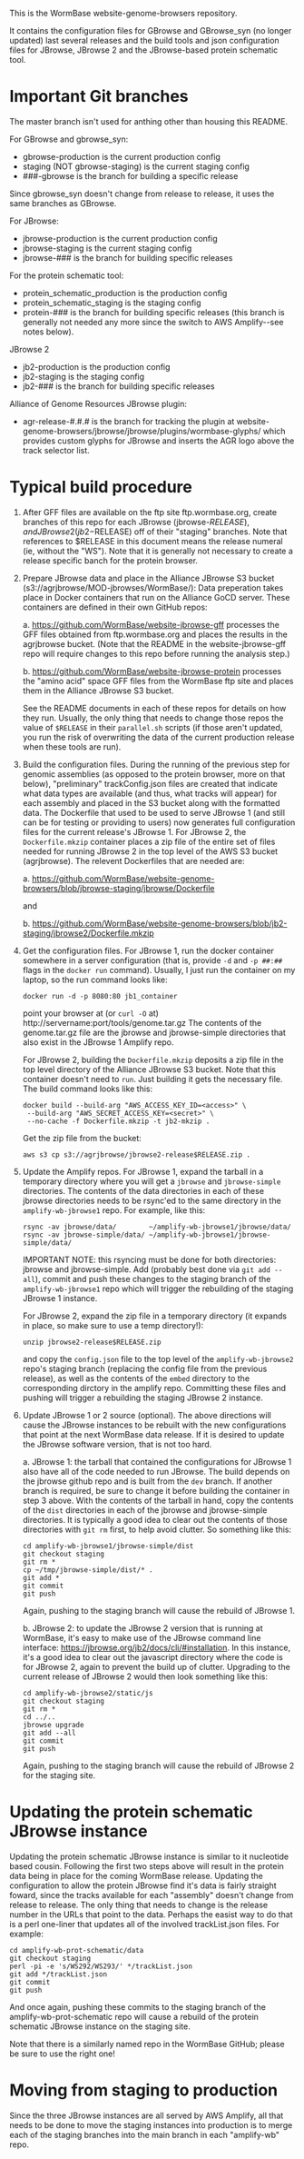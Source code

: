 This is the WormBase website-genome-browsers repository.

It contains the configuration files for GBrowse and GBrowse_syn (no longer
updated) last several releases and the build tools and json configuration files
for JBrowse, JBrowse 2 and the JBrowse-based protein schematic tool.

# Important Git branches

The master branch isn't used for anthing other than housing this README.

For GBrowse and gbrowse_syn:

- gbrowse-production is the current production config
- staging (NOT gbrowse-staging) is the current staging config
- ###-gbrowse is the branch for building a specific release

Since gbrowse_syn doesn't change from release to release, it uses
the same branches as GBrowse.

For JBrowse:

- jbrowse-production is the current production config
- jbrowse-staging is the current staging config
- jbrowse-### is the branch for building specific releases

For the protein schematic tool:

- protein_schematic_production is the production config
- protein_schematic_staging is the staging config
- protein-### is the branch for building specific releases (this branch is
  generally not needed any more since the switch to AWS Amplify--see notes below).

JBrowse 2

- jb2-production is the production config
- jb2-staging is the staging config
- jb2-### is the branch for building specific releases

Alliance of Genome Resources JBrowse plugin:

- agr-release-#.#.# is the branch for tracking the plugin at
  website-genome-browsers/jbrowse/jbrowse/plugins/wormbase-glyphs/
  which provides custom glyphs for JBrowse and inserts the
  AGR logo above the track selector list.

# Typical build procedure

1. After GFF files are available on the ftp site ftp.wormbase.org,
   create branches of this repo for each JBrowse (jbrowse-$RELEASE),
   and JBrowse 2 (jb2-$RELEASE) off of their "staging" branches. Note that
   references to $RELEASE in this document means the release numeral (ie,
   without the "WS"). Note that it is generally not necessary to create a
   release specific banch for the protein browser.

2. Prepare JBrowse data and place in the Alliance JBrowse S3 bucket
   (s3://agrjbrowse/MOD-jbrowses/WormBase/): Data preperation takes place in
   Docker containers that run on the Alliance GoCD server. These containers are
   defined in their own GitHub repos:

   a. https://github.com/WormBase/website-jbrowse-gff processes the GFF files
   obtained from ftp.wormbase.org and places the results in the agrjbrowse bucket.
   (Note that the README in the website-jbrowse-gff repo will require
   changes to this repo before running the analysis step.)

   b. https://github.com/WormBase/website-jbrowse-protein processes the "amino
   acid" space GFF files from the WormBase ftp site and places them in the
   Alliance JBrowse S3 bucket.

   See the README documents in each of these repos for details on how they run.
   Usually, the only thing that needs to change those repos the value of
   `$RELEASE` in their `parallel.sh` scripts (if those aren't updated, you run
   the risk of overwriting the data of the current production release when
   these tools are run).

3. Build the configuration files. During the running of the previous step for
   genomic assemblies (as opposed to the protein browser, more on that below),
   "preliminary" trackConfig.json files are created that indicate what data
   types are available (and thus, what tracks will appear) for each assembly
   and placed in the S3 bucket along with the formatted data. The Dockerfile
   that used to be used to serve JBrowse 1 (and still can be for testing or
   providing to users) now generates full configuration files for the current
   release's JBrowse 1. For JBrowse 2, the `Dockerfile.mkzip` container places
   a zip file of the entire set of files needed for running JBrowse 2 in the top
   level of the AWS S3 bucket (agrjbrowse). The relevent Dockerfiles that are
   needed are:

   a. https://github.com/WormBase/website-genome-browsers/blob/jbrowse-staging/jbrowse/Dockerfile

   and

   b. https://github.com/WormBase/website-genome-browsers/blob/jb2-staging/jbrowse2/Dockerfile.mkzip

4. Get the configuration files. For JBrowse 1, run the docker container somewhere
   in a server configuration (that is, provide `-d` and `-p ##:##` flags in the
   `docker run` command). Usually, I just run the container on my laptop, so the
   run command looks like:

   ```
   docker run -d -p 8080:80 jb1_container
   ```

   point your browser at (or `curl -O` at) http://servername:port/tools/genome.tar.gz
   The contents of the genome.tar.gz file are the jbrowse and jbrowse-simple
   directories that also exist in the JBrowse 1 Amplify repo.

   For JBrowse 2, building the `Dockerfile.mkzip` deposits a zip file in the
   top level directory of the Alliance JBrowse S3 bucket. Note that this
   container doesn't need to `run`. Just building it gets the necessary file.
   The build command looks like this:

   ```
   docker build --build-arg "AWS_ACCESS_KEY_ID=<access>" \
    --build-arg "AWS_SECRET_ACCESS_KEY=<secret>" \
    --no-cache -f Dockerfile.mkzip -t jb2-mkzip .
   ```

   Get the zip file from the bucket:

   ```
   aws s3 cp s3://agrjbrowse/jbrowse2-release$RELEASE.zip .
   ```

5. Update the Amplify repos. For JBrowse 1, expand the tarball in a temporary
   directory where you will get a `jbrowse` and `jbrowse-simple` directories.
   The contents of the data directories in each of these jbrowse directories
   needs to be rsync'ed to the same directory in the `amplify-wb-jbrowse1`
   repo. For example, like this:

   ```
   rsync -av jbrowse/data/        ~/amplify-wb-jbrowse1/jbrowse/data/
   rsync -av jbrowse-simple/data/ ~/amplify-wb-jbrowse1/jbrowse-simple/data/
   ```

   IMPORTANT NOTE: this rsyncing must be done for both directories: jbrowse
   and jbrowse-simple. Add (probably best done via `git add --all`),
   commit and push these changes to the staging branch
   of the `amplify-wb-jbrowse1` repo which will trigger the rebuilding of the
   staging JBrowse 1 instance.

   For JBrowse 2, expand the zip file in a temporary directory (it expands
   in place, so make sure to use a temp directory!):

   ```
   unzip jbrowse2-release$RELEASE.zip
   ```

   and copy the `config.json` file to the top level of the `amplify-wb-jbrowse2`
   repo's staging branch (replacing the config file from the previous release),
   as well as the contents of the `embed` directory to the corresponding
   dirctory in the amplify repo.
   Committing these files and pushing will trigger a rebuilding the staging
   JBrowse 2 instance.

6. Update JBrowse 1 or 2 source (optional). The above directions will cause
   the JBrowse instances to be rebuilt with the new configurations that point at
   the next WormBase data release. If it is desired to update the JBrowse software
   version, that is not too hard.

   a. JBrowse 1: the tarball that contained the configurations for JBrowse 1
   also have all of the code needed to run JBrowse. The build depends on the
   jbrowse github repo and is built from the `dev` branch. If another branch is
   required, be sure to change it before building the container in step 3 above.
   With the contents of the tarball in hand, copy the contents of the `dist`
   directories in each of the jbrowse and jbrowse-simple directories. It is
   typically a good idea to clear out the contents of those directories with
   `git rm` first, to help avoid clutter. So something like this:

   ```
   cd amplify-wb-jbrowse1/jbrowse-simple/dist
   git checkout staging
   git rm *
   cp ~/tmp/jbrowse-simple/dist/* .
   git add *
   git commit
   git push
   ```

   Again, pushing to the staging branch will cause the rebuild of JBrowse 1.

   b. JBrowse 2: to update the JBrowse 2 version that is running at WormBase,
   it's easy to make use of the JBrowse command line interface:
   https://jbrowse.org/jb2/docs/cli/#installation. In this instance, it's a
   good idea to clear out the javascript directory where the code is for
   JBrowse 2, again to prevent the build up of clutter. Upgrading to the
   current release of JBrowse 2 would then look something like this:

   ```
   cd amplify-wb-jbrowse2/static/js
   git checkout staging
   git rm *
   cd ../..
   jbrowse upgrade
   git add --all
   git commit
   git push
   ```

   Again, pushing to the staging branch will cause the rebuild of JBrowse 2 for
   the staging site.

# Updating the protein schematic JBrowse instance

Updating the protein schematic JBrowse instance is similar to it nucleotide
based cousin. Following the first two steps above will result in the protein
data being in place for the coming WormBase release. Updating the configuration
to allow the protein JBrowse find it's data is fairly straight foward, since
the tracks available for each "assembly" doesn't change from release to release.
The only thing that needs to change is the release number in the URLs that point
to the data. Perhaps the easist way to do that is a perl one-liner that updates
all of the involved trackList.json files. For example:

```
cd amplify-wb-prot-schematic/data
git checkout staging
perl -pi -e 's/WS292/WS293/' */trackList.json
git add */trackList.json
git commit
git push
```

And once again, pushing these commits to the staging branch of the
amplify-wb-prot-schematic repo will cause a rebuild of the protein schematic
JBrowse instance on the staging site.

Note that there is a similarly named repo in the WormBase GitHub; please be sure
to use the right one!

# Moving from staging to production

Since the three JBrowse instances are all served by AWS Amplify, all that
needs to be done to move the staging instances into production is to merge
each of the staging branches into the main branch in each "amplify-wb" repo.
